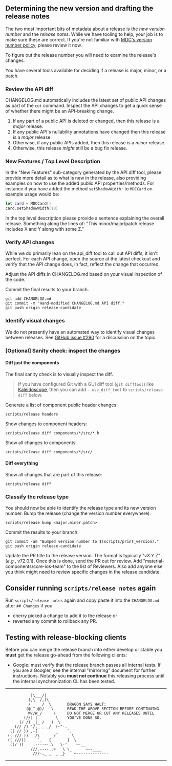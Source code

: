 ## Determining the new version and drafting the release notes

The two most important bits of metadata about a release is the *new version number* and the *release
notes*. While we have tooling to help, your job is to make sure these are correct. If you're not
familiar with [MDC's version number policy](versions.md), please review it now.

To figure out the release number you will need to examine the release's changes.

You have several tools available for deciding if a release is major, minor, or a patch.

### Review the API diff

CHANGELOG.md automatically includes the latest set of public API changes as part of the `cut` command.
Inspect the API changes to get a quick sense of whether there might be an API-breaking change.

1. If any part of a public API is deleted or changed, then this release is a *major* release.
1. If any public API's nullability annotations have changed then this release is a *major* release.
1. Otherwise, if any public APIs added, then this release is a *minor* release.
1. Otherwise, this release *might* still be a bug fix release.

### New Features / Top Level Description 

In the "New Features" sub-category generated by the API diff tool, please provide more detail as to what is new in the release, also providing examples on how to use the added public API properties/methods. For instance if you have added the method `setShadowWidth:` to `MDCCard` an example usage would be:
```swift
let card = MDCCard()
card.setShadowWidth(10)
```

In the top level description please provide a sentence explaining the overall release. Something along the lines of:
"This minor/major/patch release includes X and Y along with some Z."

### Verify API changes

While we do primarily lean on the api_diff tool to call out API diffs, it isn't perfect.  For each
API change, open the source at the latest checkout and verify that the API change does, in fact,
reflect the change that occurred.

Adjust the API diffs in CHANGELOG.md based on your visual inspection of the code.

Commit the final results to your branch.

    git add CHANGELOG.md
    git commit -m "Hand-modified CHANGELOG.md API diff."
    git push origin release-candidate

### Identify visual changes

We do not presently have an automated way to identify visual changes between releases. See [GitHub
issue #290](https://github.com/material-components/material-components-ios/issues/290) for a
discussion on the topic.

### [Optional] Sanity check: inspect the changes

#### Diff just the components

The final sanity check is to visually inspect the diff.

> If you have configured Git with a GUI diff tool (`git difftool`) like [Kaleidoscope](https://itunes.apple.com/us/app/kaleidoscope/id587512244?mt=12), then you can add
> `--use_diff_tool` to `scripts/release diff` below.

Generate a list of component public header changes:

    scripts/release headers

Show changes to component headers:

    scripts/release diff components/*/src/*.h

Show all changes to components:

    scripts/release diff components/*/src/

#### Diff everything

Show all changes that are part of this release:

    scripts/release diff

### Classify the release type

You should now be able to identify the release type and its new version number. Bump the release
(change the version number everywhere):

    scripts/release bump <major.minor.patch>

Commit the results to your branch:

    git commit -am "Bumped version number to $(scripts/print_version)."
    git push origin release-candidate
    
Update the PR title to the release version. The format is typically "vX.Y.Z" (*e.g.*, v72.0.1). 
Once this is done, send the PR out for review. Add "material-components/core-ios-team" to the 
list of Reviewers. Also add anyone else you think might need to review specific changes in the 
release candidate.

## Consider running `scripts/release notes` again

Run `scripts/release notes` again and copy paste it into the `CHANGELOG.md` after `## Changes` if
you

* cherry picked a change to add it to the release or
* reverted any commit to rollback any PR.

## Testing with release-blocking clients

Before you can merge the release branch into either develop or stable you **must** get the release
go-ahead from the following clients:

- Google: must verify that the release branch passes all internal tests. If you are a Googler, see
  the internal "mirroring" document for further instructions. Notably you **must not continue** this
  releasing process until the internal synchronization CL has been tested.

---

               |\___/|
              (,\  /,)\
              /     /  \       DRAGON SAYS HALT:
             (@_^_@)/   \      READ THE ABOVE SECTION BEFORE CONTINUING.
              W//W_/     \     DO NOT MERGE OR CUT ANY RELEASES UNTIL
            (//) |        \    YOU'VE DONE SO.
          (/ /) _|_ /   )  \
        (// /) '/,_ _ _/  (~^-.
      (( // )) ,-{        _    `.
     (( /// ))  '/\      /       \
     (( ///))     `.   {       }  \
      ((/ ))    .----~-.\   \-'    ~-__
               ///.----..>   \ \_      ~--____
                ///-._ _  _ _}    ~--------------

---